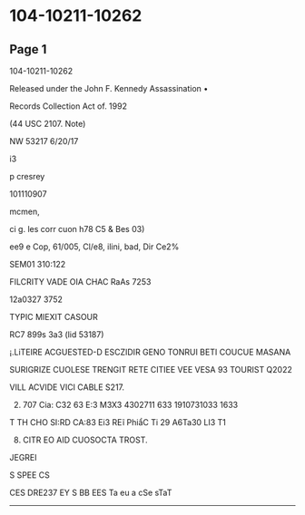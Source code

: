 # 104-10211-10262

## Page 1

104-10211-10262

Released under the John F. Kennedy Assassination •

Records Collection Act of. 1992

(44 USC 2107. Note)

NW 53217 6/20/17

i3

p cresrey

101110907

mcmen,

ci g. les corr cuon h78 C5 & Bes 03)

ee9 e Cop, 61/005, Cl/e8, ilini, bad, Dir Ce2%

SEM01 310:122

FILCRITY VADE OIA CHAC RaAs 7253

12a0327 3752

TYPIC MIEXIT CASOUR

RC7 899s 3a3 (lid 53187)

¡.LiTEIRE ACGUESTED-D ESCZIDIR GENO TONRUI BETI COUCUE MASANA

SURIGRIZE CUOLESE TRENGIT RETE CITIEE VEE VESA 93 TOURIST Q2022

VILL ACVIDE VICI CABLE S217.

2. 707 Cia: C32 63 E:3 M3X3 4302711 633 1910731033 1633

T TH CHO SI:RD CA:83 Ei3 REĩ PhiẩC Ti 29 A6Ta30 LI3 T1

8. CITR EO AID CUOSOCTA TROST.

JEGREI

S SPEE CS

CES DRE237 EY S BB EES Ta eu a cSe sTaT

---

